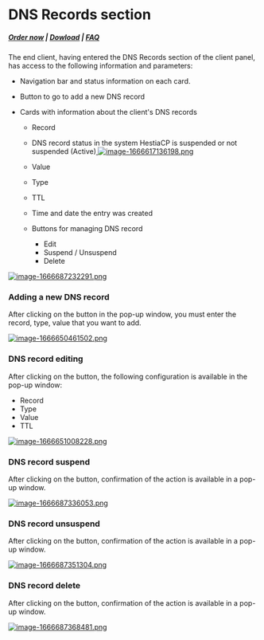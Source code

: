 # DNS Records section

#####  [Order now](https://panel.puqcloud.com/index.php?rp=/store/whmcs-module-hestiacp) | [Dowload](https://download.puqcloud.com/WHMCS/servers/PUQ_WHMCS-HestiaCP/) | [FAQ](https://faq.puqcloud.com/)

The end client, having entered the DNS Records section of the client panel, has access to the following information and parameters:

- Navigation bar and status information on each card.
- Button to go to add a new DNS record
- Cards with information about the client's DNS records  
    
    - Record
    - DNS record status in the system HestiaCP is suspended or not suspended (Active)[ ![image-1666617136198.png](https://doc.puq.info/uploads/images/gallery/2022-10/scaled-1680-/image-1666617136198.png)](https://doc.puq.info/uploads/images/gallery/2022-10/image-1666617136198.png)
    - Value
    - Type
    - TTL
    - Time and date the entry was created
    - Buttons for managing DNS record  
        
        - Edit
        - Suspend / Unsuspend
        - Delete

[![image-1666687232291.png](https://doc.puq.info/uploads/images/gallery/2022-10/scaled-1680-/image-1666687232291.png)](https://doc.puq.info/uploads/images/gallery/2022-10/image-1666687232291.png)

### Adding a new DNS record

After clicking on the button in the pop-up window, you must enter the record, type, value that you want to add.

[![image-1666650461502.png](https://doc.puq.info/uploads/images/gallery/2022-10/scaled-1680-/image-1666650461502.png)](https://doc.puq.info/uploads/images/gallery/2022-10/image-1666650461502.png)

### DNS record editing

After clicking on the button, the following configuration is available in the pop-up window:

- Record
- Type
- Value
- TTL

[![image-1666651008228.png](https://doc.puq.info/uploads/images/gallery/2022-10/scaled-1680-/image-1666651008228.png)](https://doc.puq.info/uploads/images/gallery/2022-10/image-1666651008228.png)

### DNS record suspend

After clicking on the button, confirmation of the action is available in a pop-up window.

[![image-1666687336053.png](https://doc.puq.info/uploads/images/gallery/2022-10/scaled-1680-/image-1666687336053.png)](https://doc.puq.info/uploads/images/gallery/2022-10/image-1666687336053.png)

### DNS record unsuspend 

After clicking on the button, confirmation of the action is available in a pop-up window.

[![image-1666687351304.png](https://doc.puq.info/uploads/images/gallery/2022-10/scaled-1680-/image-1666687351304.png)](https://doc.puq.info/uploads/images/gallery/2022-10/image-1666687351304.png)

### DNS record delete

After clicking on the button, confirmation of the action is available in a pop-up window.

[![image-1666687368481.png](https://doc.puq.info/uploads/images/gallery/2022-10/scaled-1680-/image-1666687368481.png)](https://doc.puq.info/uploads/images/gallery/2022-10/image-1666687368481.png)
